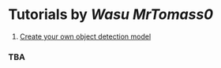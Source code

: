 # Tutorials by ***Wasu MrTomass0***

1. [Create your own object detection model](https://github.com/WasuMrTomass0/Tutorials/tree/master/CustomObjDetModelTrainingColab)


### TBA
